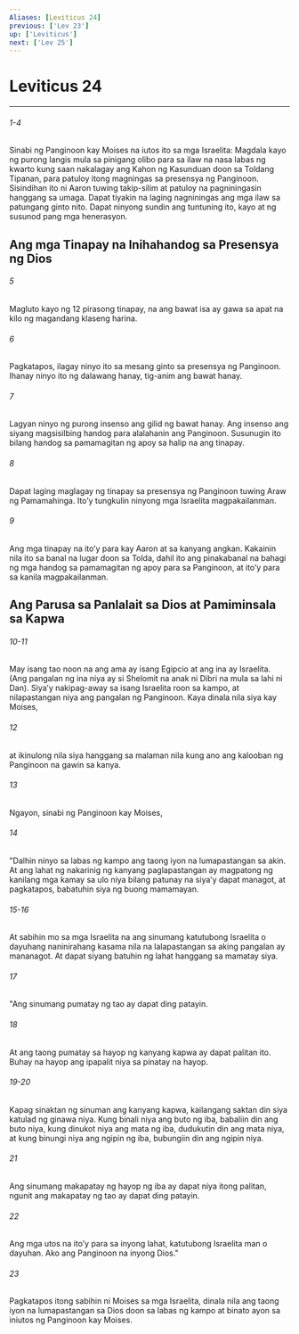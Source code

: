 ```yaml
---
Aliases: [Leviticus 24]
previous: ['Lev 23']
up: ['Leviticus']
next: ['Lev 25']
---
```

# Leviticus 24

***
###### 1-4
Sinabi ng Panginoon kay Moises na iutos ito sa mga Israelita: Magdala kayo ng purong langis mula sa pinigang olibo para sa ilaw na nasa labas ng kwarto kung saan nakalagay ang Kahon ng Kasunduan doon sa Toldang Tipanan, para patuloy itong magningas sa presensya ng Panginoon. Sisindihan ito ni Aaron tuwing takip-silim at patuloy na pagniningasin hanggang sa umaga. Dapat tiyakin na laging nagniningas ang mga ilaw sa patungang ginto nito. Dapat ninyong sundin ang tuntuning ito, kayo at ng susunod pang mga henerasyon.

## Ang mga Tinapay na Inihahandog sa Presensya ng Dios 

###### 5
Magluto kayo ng 12 pirasong tinapay, na ang bawat isa ay gawa sa apat na kilo ng magandang klaseng harina. 

###### 6
Pagkatapos, ilagay ninyo ito sa mesang ginto sa presensya ng Panginoon. Ihanay ninyo ito ng dalawang hanay, tig-anim ang bawat hanay. 

###### 7
Lagyan ninyo ng purong insenso ang gilid ng bawat hanay. Ang insenso ang siyang magsisilbing handog para alalahanin ang Panginoon. Susunugin ito bilang handog sa pamamagitan ng apoy sa halip na ang tinapay. 

###### 8
Dapat laging maglagay ng tinapay sa presensya ng Panginoon tuwing Araw ng Pamamahinga. Itoʼy tungkulin ninyong mga Israelita magpakailanman. 

###### 9
Ang mga tinapay na itoʼy para kay Aaron at sa kanyang angkan. Kakainin nila ito sa banal na lugar doon sa Tolda, dahil ito ang pinakabanal na bahagi ng mga handog sa pamamagitan ng apoy para sa Panginoon, at itoʼy para sa kanila magpakailanman.

## Ang Parusa sa Panlalait sa Dios at Pamiminsala sa Kapwa

###### 10-11
May isang tao noon na ang ama ay isang Egipcio at ang ina ay Israelita. (Ang pangalan ng ina niya ay si Shelomit na anak ni Dibri na mula sa lahi ni Dan). Siyaʼy nakipag-away sa isang Israelita roon sa kampo, at nilapastangan niya ang pangalan ng Panginoon. Kaya dinala nila siya kay Moises, 

###### 12
at ikinulong nila siya hanggang sa malaman nila kung ano ang kalooban ng Panginoon na gawin sa kanya. 

###### 13
Ngayon, sinabi ng Panginoon kay Moises, 

###### 14
"Dalhin ninyo sa labas ng kampo ang taong iyon na lumapastangan sa akin. At ang lahat ng nakarinig ng kanyang paglapastangan ay magpatong ng kanilang mga kamay sa ulo niya bilang patunay na siyaʼy dapat managot, at pagkatapos, babatuhin siya ng buong mamamayan.

###### 15-16
At sabihin mo sa mga Israelita na ang sinumang katutubong Israelita o dayuhang naninirahang kasama nila na lalapastangan sa aking pangalan ay mananagot. At dapat siyang batuhin ng lahat hanggang sa mamatay siya. 

###### 17
"Ang sinumang pumatay ng tao ay dapat ding patayin. 

###### 18
At ang taong pumatay sa hayop ng kanyang kapwa ay dapat palitan ito. Buhay na hayop ang ipapalit niya sa pinatay na hayop.

###### 19-20
Kapag sinaktan ng sinuman ang kanyang kapwa, kailangang saktan din siya katulad ng ginawa niya. Kung binali niya ang buto ng iba, babaliin din ang buto niya, kung dinukot niya ang mata ng iba, dudukutin din ang mata niya, at kung binungi niya ang ngipin ng iba, bubungiin din ang ngipin niya. 

###### 21
Ang sinumang makapatay ng hayop ng iba ay dapat niya itong palitan, ngunit ang makapatay ng tao ay dapat ding patayin. 

###### 22
Ang mga utos na itoʼy para sa inyong lahat, katutubong Israelita man o dayuhan. Ako ang Panginoon na inyong Dios." 

###### 23
Pagkatapos itong sabihin ni Moises sa mga Israelita, dinala nila ang taong iyon na lumapastangan sa Dios doon sa labas ng kampo at binato ayon sa iniutos ng Panginoon kay Moises.
